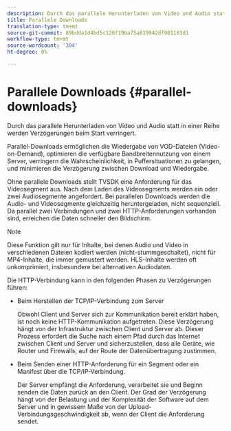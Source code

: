 ```yaml
---
description: Durch das parallele Herunterladen von Video und Audio statt in einer Reihe werden Verzögerungen beim Start verringert.
title: Parallele Downloads
translation-type: tm+mt
source-git-commit: 89bdda1d4bd5c126f19ba75a819942df901183d1
workflow-type: tm+mt
source-wordcount: '304'
ht-degree: 0%

---
```



# Parallele Downloads {#parallel-downloads}

Durch das parallele Herunterladen von Video und Audio statt in einer Reihe werden Verzögerungen beim Start verringert.

Parallel-Downloads ermöglichen die Wiedergabe von VOD-Dateien (Video-on-Demand), optimieren die verfügbare Bandbreitennutzung von einem Server, verringern die Wahrscheinlichkeit, in Puffersituationen zu gelangen, und minimieren die Verzögerung zwischen Download und Wiedergabe.

<!-- 

Removed as part of "no DASH use cases" for 2.5.1, May 31st, 2017 release.
<p>Parallel downloads allows DASH video-on-demand (VOD) files to be played, optimizes the available bandwidth usage from a server, lowers the probability of getting into buffer under-run situations, and minimizes the delay between download and playback. </p>

 -->

Ohne parallele Downloads stellt TVSDK eine Anforderung für das Videosegment aus. Nach dem Laden des Videosegments werden ein oder zwei Audiosegmente angefordert. Bei parallelen Downloads werden die Audio- und Videosegmente gleichzeitig heruntergeladen, nicht sequenziell. Da parallel zwei Verbindungen und zwei HTTP-Anforderungen vorhanden sind, erreichen die Daten schneller den Bildschirm.

>[!NOTE]
>
>Diese Funktion gilt nur für Inhalte, bei denen Audio und Video in verschiedenen Dateien kodiert werden (nicht-stummgeschaltet), nicht für MP4-Inhalte, die immer gemustert werden. HLS-Inhalte werden oft unkomprimiert, insbesondere bei alternativen Audiodaten.

<!-- 

See comment above (DASH use case removed).

  This feature applies only to content where the audio and video are encoded into different files (unmuxed content) and does not apply to MP4 content, which is always muxed. Most DASH content is unmuxed, and HLS content is often unmuxed, especially with alternate audio. 
-->

Die HTTP-Verbindung kann in den folgenden Phasen zu Verzögerungen führen:

* Beim Herstellen der TCP/IP-Verbindung zum Server

   Obwohl Client und Server sich zur Kommunikation bereit erklärt haben, ist noch keine HTTP-Kommunikation aufgetreten. Diese Verzögerung hängt von der Infrastruktur zwischen Client und Server ab. Dieser Prozess erfordert die Suche nach einem Pfad durch das Internet zwischen Client und Server und sicherzustellen, dass alle Geräte, wie Router und Firewalls, auf der Route der Datenübertragung zustimmen.
* Beim Senden einer HTTP-Anforderung für ein Segment oder ein Manifest über die TCP/IP-Verbindung.

   Der Server empfängt die Anforderung, verarbeitet sie und Beginn senden die Daten zurück an den Client. Der Grad der Verzögerung hängt von der Belastung und der Komplexität der Software auf dem Server und in gewissem Maße von der Upload-Verbindungsgeschwindigkeit ab, wenn der Client die Anforderung sendet.
